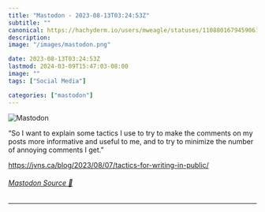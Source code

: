 ```yaml
---
title: "Mastodon - 2023-08-13T03:24:53Z"
subtitle: ""
canonical: https://hachyderm.io/users/mweagle/statuses/110880167945906174
description:
image: "/images/mastodon.png"

date: 2023-08-13T03:24:53Z
lastmod: 2024-03-09T15:47:03-08:00
image: ""
tags: ["Social Media"]

categories: ["mastodon"]
---
```

![Mastodon](/images/mastodon.png)

<p>“So I want to explain some tactics I use to try to make the comments on my posts more informative and useful to me, and to try to minimize the number of annoying comments I get.”</p><p><a href="https://jvns.ca/blog/2023/08/07/tactics-for-writing-in-public/" target="_blank" rel="nofollow noopener noreferrer" translate="no"><span class="invisible">https://</span><span class="ellipsis">jvns.ca/blog/2023/08/07/tactic</span><span class="invisible">s-for-writing-in-public/</span></a></p>


###### [Mastodon Source 🐘](https://hachyderm.io/@mweagle/110880167945906174)

___

